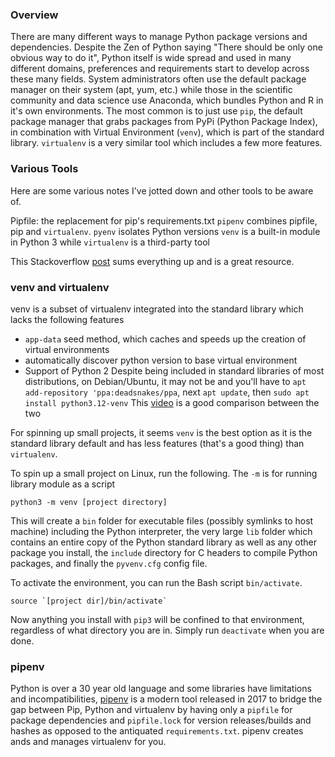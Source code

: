 ### Overview 

There are many different ways to manage Python package versions and dependencies. Despite the Zen of Python saying "There should be only one obvious way to do it", Python itself is wide spread and used in many different domains, preferences and requirements start to develop across these many fields. System administrators often use the default package manager on their system (apt, yum, etc.) while those in the scientific community and data science use Anaconda, which bundles Python and R in it's own environments. The most common is to just use `pip`, the default package manager that grabs packages from PyPi (Python Package Index), in combination with Virtual Environment (`venv`), which is part of the standard library. `virtualenv` is a very similar tool which includes a few more features.

### Various Tools

Here are some various notes I've jotted down and other tools to be aware of.

Pipfile: the replacement for  pip's requirements.txt
`pipenv` combines pipfile, pip and `virtualenv`. 
`pyenv` isolates Python versions
`venv` is a built-in module in Python 3 while `virtualenv` is a third-party tool

This Stackoverflow [post](https://stackoverflow.com/questions/41573587/what-is-the-difference-between-venv-pyvenv-pyenv-virtualenv-virtualenvwrappe) sums everything up and is a great resource.

### venv and virtualenv 

venv is a subset of virtualenv integrated into the standard library which lacks the following features
- `app-data` seed method, which caches and speeds up the creation of virtual environments
- automatically discover python version to base virtual environment
- Support of Python 2
Despite being included in standard libraries of most distributions, on Debian/Ubuntu, it may not be and you'll have to `apt add-repository 'ppa:deadsnakes/ppa`, next `apt update`, then `sudo apt install python3.12-venv`
This [video](https://www.youtube.com/watch?v=MGTX5qI2Jts) is a good comparison between the two

For spinning up small projects, it seems `venv` is the best option as it is the standard library default and has less features (that's a good thing) than `virtualenv`.

To spin up a small project on Linux, run the following. The `-m` is for running library module as a script
```
python3 -m venv [project directory]
```
This will create a `bin` folder for executable files (possibly symlinks to host machine) including the Python interpreter, the very large `lib` folder which contains an entire copy of the Python standard library as well as any other package you install, the `include` directory for C headers to compile Python packages, and finally the `pyvenv.cfg` config file. 

To activate the environment, you can run the Bash script `bin/activate`. 
```
source `[project dir]/bin/activate`
```

Now anything you install with `pip3` will be confined to that environment, regardless of what directory you are in. Simply run `deactivate` when you are done.

### pipenv

Python is over a 30 year old language and some libraries have limitations and incompatibilities, [pipenv](https://github.com/pypa/pipenv) is a modern tool released in 2017 to bridge the gap between Pip, Python and virtualenv by having only a `pipfile` for package dependencies and `pipfile.lock` for version releases/builds and hashes as opposed to the antiquated `requirements.txt`. pipenv creates ands and manages virtualenv for you.
